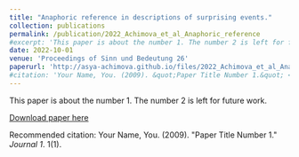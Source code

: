 ```yaml
---
title: "Anaphoric reference in descriptions of surprising events."
collection: publications
permalink: /publication/2022_Achimova_et_al_Anaphoric_reference
#excerpt: 'This paper is about the number 1. The number 2 is left for future work.'
date: 2022-10-01
venue: 'Proceedings of Sinn und Bedeutung 26'
paperurl: 'http://asya-achimova.github.io/files/2022_Achimova_et_al_Anaphoric_reference.pdf'
#citation: 'Your Name, You. (2009). &quot;Paper Title Number 1.&quot; <i>Journal 1</i>. 1(1).'
---
```

This paper is about the number 1. The number 2 is left for future work.

[Download paper here](http://academicpages.github.io/files/paper1.pdf)

Recommended citation: Your Name, You. (2009). "Paper Title Number 1." <i>Journal 1</i>. 1(1).